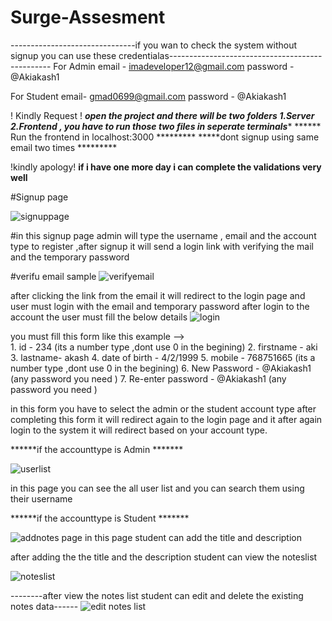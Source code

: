 # Surge-Assesment



-------------------------------if you wan to check the system without signup you can use these credentialas------------------------------------------------
For Admin
email - imadeveloper12@gmail.com
password - @Akiakash1

For Student
email- gmad0699@gmail.com
password - @Akiakash1

! Kindly Request !
*****open the project and there will be two folders 1.Server 2.Frontend , you have to run those two files in seperate terminals******
****** Run the frontend in localhost:3000 *********
*****dont signup using same email two times *********

!kindly apology!
**if i have one more day i can complete the validations very well**

#Signup page

![signuppage](https://user-images.githubusercontent.com/61785637/177680990-8d2d97b0-4a5a-4b02-b75a-da8af20fafc5.png)


#in this signup page admin will type the username ,  email and the account type to register ,after signup it will send a login link with verifying the mail and the temporary password

#verifu email sample
![verifyemail](https://user-images.githubusercontent.com/61785637/177681868-61a3803e-59a8-4b39-88a3-4bab07c2ef15.png)


after clicking the link from the email it will redirect to the login page and user must login with the email and temporary password after login to the account the user 
must fill the below details
![login](https://user-images.githubusercontent.com/61785637/177681709-32bb84d6-abc8-4149-aca9-be2b7eaeec2f.png)




you must fill this form like this example -->  
    1.  id - 234 (its a number type ,dont use 0 in the begining)
    2.  firstname - aki
    3.  lastname- akash
    4.  date of birth - 4/2/1999
    5.  mobile - 768751665 (its a number type ,dont use 0 in the begining)
    6.  New Password - @Akiakash1 (any password you need )
    7.  Re-enter password - @Akiakash1 (any password you need )
  

in this form you have to select the admin or the student account type after completing this form it will redirect again to the login page and it after again login to the 
system it will redirect based on your account type.

******if the accounttype is Admin *******

![userlist](https://user-images.githubusercontent.com/61785637/177676028-ff747f34-5616-46ba-bde0-4c8fc705695e.png)

in this page you can see the all user list and you can search them using their username

******if the accounttype is Student *******

![addnotes page](https://user-images.githubusercontent.com/61785637/177676903-97c500a2-fabd-480d-9688-c928b7422e48.png)
 in this page student can add the title and description
 
 after adding the the title and the description student can view the noteslist
 
![noteslist](https://user-images.githubusercontent.com/61785637/177677529-c7b76bd8-77a7-4574-bb81-b542eea5ace6.png)

--------after view the notes list student can edit and delete the existing notes data------
![edit notes list](https://user-images.githubusercontent.com/61785637/177677816-badaca26-e745-41ad-a1cc-da319b39a45a.png)


